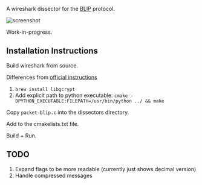 
A wireshark dissector for the [BLIP](https://github.com/couchbaselabs/BLIP-Cpp) protocol.

![screenshot](https://user-images.githubusercontent.com/296876/37130256-8122e29a-2237-11e8-8c22-caaf65889f22.png)

Work-in-progress.

## Installation Instructions

Build wireshark from source.

Differences from [official instructions](https://wiki.wireshark.org/BuildingAndInstalling#macOS) 

1. `brew install libgcrypt`
1. Add explicit path to python executable: `cmake -DPYTHON_EXECUTABLE:FILEPATH=/usr/bin/python ../ && make`

Copy `packet-blip.c` into the dissectors directory.

Add to the cmakelists.txt file.

Build + Run.

## TODO

1. Expand flags to be more readable (currently just shows decimal version)
1. Handle compressed messages